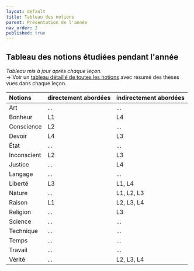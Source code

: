```yaml
---
layout: default
title: Tableau des notions
parent: Présentation de l'année
nav_order: 2
published: true
---
```


## Tableau des notions étudiées pendant l'année
*Tableau mis à jour après chaque leçon.*  
→ Voir un [tableau détaillé de toutes les notions](../../docs/Présentation/L0-3-notions.html) avec résumé des thèses vues dans chaque leçon.

| Notions        | directement abordées        | indirectement abordées |
|:-------------|:------------------|:------|
| Art | ... | ...  |
| Bonheur | L1   | L4  |
| Conscience  | L2 | ...  |
| Devoir | L4   | L3  |
| État  | ... | ...  |
| Inconscient | L2   | L3  |
| Justice   | ... | L4  |
| Langage | ...  | ...  |
| Liberté  | L3 | L1, L4  |
| Nature | ...   | L1, L2, L3 |
| Raison  | L1 | L2, L3, L4  |
| Religion | ...   | L3  |
| Science | ... |  ... |
| Technique | ...  | ...  |
| Temps | ... | ...  |
| Travail | ... | ...  |
| Vérité  | ... | L2, L3, L4  |

